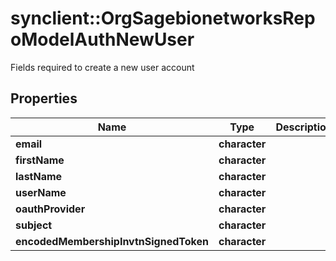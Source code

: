 # synclient::OrgSagebionetworksRepoModelAuthNewUser

Fields required to create a new user account

## Properties
Name | Type | Description | Notes
------------ | ------------- | ------------- | -------------
**email** | **character** |  | [optional] 
**firstName** | **character** |  | [optional] 
**lastName** | **character** |  | [optional] 
**userName** | **character** |  | [optional] 
**oauthProvider** | **character** |  | [optional] 
**subject** | **character** |  | [optional] 
**encodedMembershipInvtnSignedToken** | **character** |  | [optional] 


